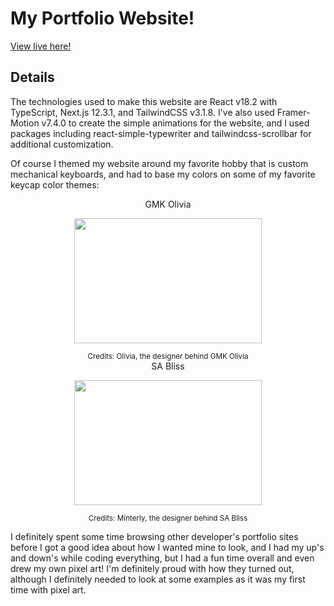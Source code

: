 # My Portfolio Website!

[View live here!](https://machkeys.vercel.app/)

## Details

The technologies used to make this website are React v18.2 with TypeScript, Next.js 12.3.1, and TailwindCSS v3.1.8. I've also used Framer-Motion v7.4.0 to create the simple animations for the website, and I used packages including react-simple-typewriter and tailwindcss-scrollbar for additional customization.

Of course I themed my website around my favorite hobby that is custom mechanical keyboards, and had to base my colors on some of my favorite keycap color themes:

<div align="center">GMK Olivia
<p><img src="https://www.oliviaplus.plus/renders/0.jpg" width="300" height="200"/></p>
<sup>Credits: Olivia, the designer behind GMK Olivia</sup></div>

<div align="center">SA Bliss
<p><img src="https://cdn.shopify.com/s/files/1/0046/9539/2305/products/S75_01_e6802fd8-67ef-4696-955f-0978f9e476bc_800x.png?v=1635905456" width="300" height="200"/></p>
<sup>Credits: Minterly, the designer behind SA Bliss</sup></div>

I definitely spent some time browsing other developer's portfolio sites before I got a good idea about how I wanted mine to look, and I had my up's and down's while coding everything, but I had a fun time overall and even drew my own pixel art! I'm definitely proud with how they turned out, although I definitely needed to look at some examples as it was my first time with pixel art.



